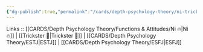 ```yaml
---
{"dg-publish":true,"permalink":"/cards/depth-psychology-theory/ni-trickster/","created":"2023-01-05T12:13:18.271+01:00","updated":"2023-03-09T09:58:00.328+01:00"}
---
```


Links :: [[CARDS/Depth Psychology Theory/Functions & Attitudes/Ni 🔥\|Ni 🔥]] | [[Trickster 🤡\|Trickster 🤡]] | [[CARDS/Depth Psychology Theory/ESTJ\|ESTJ]] | [[CARDS/Depth Psychology Theory/ESFJ\|ESFJ]]
